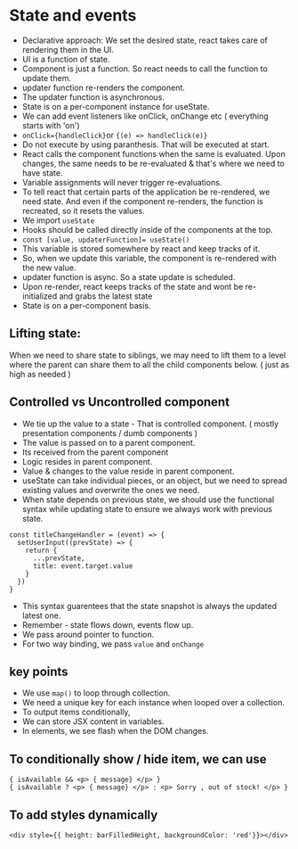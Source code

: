 # State and events

- Declarative approach: We set the desired state, react takes care of rendering them in the UI.
- UI is a function of state.
- Component is just a function. So react needs to call the function to update them.
- updater function re-renders the component.
- The updater function is asynchronous.
- State is on a per-component instance for useState.
- We can add event listeners like onClick, onChange etc ( everything starts with 'on')
- `onClick={handleClick}`or `{(e) => handleClick(e)}`
- Do not execute by using paranthesis. That will be executed at start.
- React calls the component functions when the same is evaluated. Upon changes,
  the same needs to be re-evaluated & that's where we need to have state.
- Variable assignments will never trigger re-evaluations. 
- To tell react that certain parts of the application be re-rendered, we need state. And even if the component re-renders, the function is recreated, so it resets the values.
- We import `useState`
- Hooks should be called directly inside of the components at the top.
- `const [value, updaterFunction]= useState()`
- This variable is stored somewhere by react and keep tracks of it.
- So, when we update this variable, the component is re-rendered with the new value.
- updater function is async. So a state update is scheduled.
- Upon re-render, react keeps tracks of the state and wont be re-initialized
  and grabs the latest state
- State is on a per-component basis. 

## Lifting state:

When we need to share state to siblings, we may need to lift them to a level where the parent can share them to all the child components below. ( just as high as needed )

## Controlled vs Uncontrolled component

- We tie up the value to a state - That is controlled component. ( mostly presentation components / dumb components )
- The value is passed on to a parent component.
- Its received from the parent component
- Logic resides in parent component.
- Value & changes to the value reside in parent component.
- useState can take individual pieces, or an object, but we need to spread existing values
  and overwrite the ones we need.
- When state depends on previous state, we should use the functional syntax while updating state to ensure we always work with previous state.

```
const titleChangeHandler = (event) => {
  setUserInput((prevState) => {
    return {
      ...prevState,
      title: event.target.value
    }
  })
}

```
- This syntax guarentees that the state snapshot is always the updated latest one.
- Remember - state flows down, events flow up.
- We pass around pointer to function.
- For two way binding, we pass `value` and `onChange`

## key points

- We use `map()` to loop through collection.
- We need a unique key for each instance when looped over a collection.
- To output items conditionally,
- We can store JSX content in variables.
- In elements, we see flash when the DOM changes. 

## To conditionally show / hide item, we can use

```
{ isAvailable && <p> { message} </p> }
{ isAvailable ? <p> { message} </p> : <p> Sorry , out of stock! </p> }
```

## To add styles dynamically

```
<div style={{ height: barFilledHeight, backgroundColor: 'red'}}></div>
```